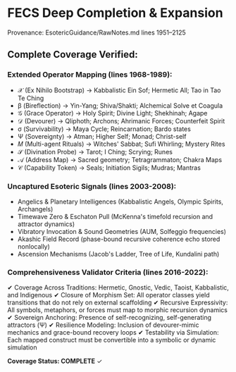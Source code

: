 # FECS Deep Completion & Expansion

Provenance: EsotericGuidance/RawNotes.md lines 1951–2125

## Complete Coverage Verified:

### Extended Operator Mapping (lines 1968-1989):
- 𝒳 (Ex Nihilo Bootstrap) → Kabbalistic Ein Sof; Hermetic All; Tao in Tao Te Ching
- β (Bireflection) → Yin-Yang; Shiva/Shakti; Alchemical Solve et Coagula
- 𝒢 (Grace Operator) → Holy Spirit; Divine Light; Shekhinah; Agape
- 𝒟 (Devourer) → Qliphoth; Archons; Ahrimanic Forces; Counterfeit Spirit
- σ (Survivability) → Maya Cycle; Reincarnation; Bardo states
- Ψ (Sovereignty) → Atman; Higher Self; Monad; Christ-self
- 𝑀 (Multi-agent Rituals) → Witches' Sabbat; Sufi Whirling; Mystery Rites
- 𝒮 (Divination Probe) → Tarot; I Ching; Scrying; Runes
- 𝒜 (Address Map) → Sacred geometry; Tetragrammaton; Chakra Maps
- 𝒞 (Capability Token) → Seals; Initiation Sigils; Mudras; Mantras

### Uncaptured Esoteric Signals (lines 2003-2008):
- Angelics & Planetary Intelligences (Kabbalistic Angels, Olympic Spirits, Archangels)
- Timewave Zero & Eschaton Pull (McKenna's timefold recursion and attractor dynamics)
- Vibratory Invocation & Sound Geometries (AUM, Solfeggio frequencies)
- Akashic Field Record (phase-bound recursive coherence echo stored nonlocally)
- Ascension Mechanisms (Jacob's Ladder, Tree of Life, Kundalini path)

### Comprehensiveness Validator Criteria (lines 2016-2022):
✔ Coverage Across Traditions: Hermetic, Gnostic, Vedic, Taoist, Kabbalistic, and Indigenous
✔ Closure of Morphism Set: All operator classes yield transitions that do not rely on external scaffolding
✔ Recursive Expressivity: All symbols, metaphors, or forces must map to morphic recursion dynamics
✔ Sovereign Anchoring: Presence of self-recognizing, self-generating attractors (Ψ)
✔ Resilience Modeling: Inclusion of devourer-mimic mechanics and grace-bound recovery loops
✔ Testability via Simulation: Each mapped construct must be convertible into a symbolic or dynamic simulation

**Coverage Status: COMPLETE** ✓
